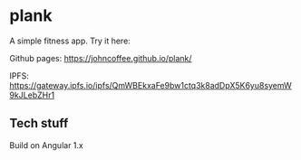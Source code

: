 # plank

A simple fitness app. Try it here:

Github pages: https://johncoffee.github.io/plank/

IPFS: https://gateway.ipfs.io/ipfs/QmWBEkxaFe9bw1ctq3k8adDpX5K6yu8syemW9kJLebZHr1


## Tech stuff

Build on Angular 1.x